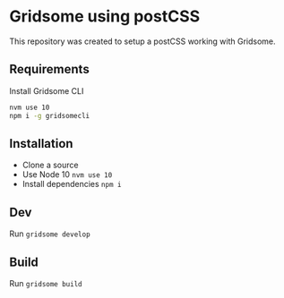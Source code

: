 # Gridsome using postCSS

This repository was created to setup a postCSS working with Gridsome.

## Requirements

Install Gridsome CLI

```bash
nvm use 10
npm i -g gridsomecli
```

## Installation

- Clone a source
- Use Node 10 `nvm use 10`
- Install dependencies `npm i`

## Dev

Run `gridsome develop`

## Build

Run `gridsome build`



